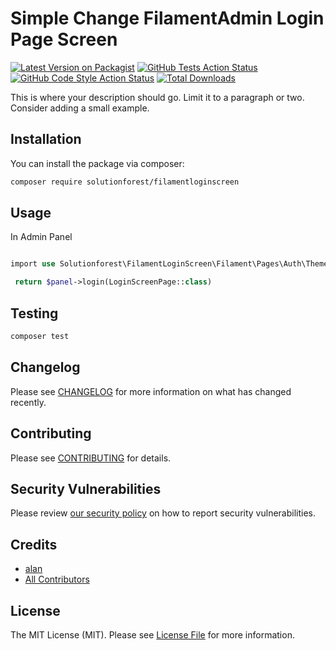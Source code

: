 # Simple Change FilamentAdmin Login Page Screen

[![Latest Version on Packagist](https://img.shields.io/packagist/v/solutionforest/filamentloginscreen.svg?style=flat-square)](https://packagist.org/packages/solutionforest/filamentloginscreen)
[![GitHub Tests Action Status](https://img.shields.io/github/actions/workflow/status/solutionforest/filamentloginscreen/run-tests.yml?branch=main&label=tests&style=flat-square)](https://github.com/solutionforest/filamentloginscreen/actions?query=workflow%3Arun-tests+branch%3Amain)
[![GitHub Code Style Action Status](https://img.shields.io/github/actions/workflow/status/solutionforest/filamentloginscreen/fix-php-code-styling.yml?branch=main&label=code%20style&style=flat-square)](https://github.com/solutionforest/filamentloginscreen/actions?query=workflow%3A"Fix+PHP+code+styling"+branch%3Amain)
[![Total Downloads](https://img.shields.io/packagist/dt/solutionforest/filamentloginscreen.svg?style=flat-square)](https://packagist.org/packages/solutionforest/filamentloginscreen)



This is where your description should go. Limit it to a paragraph or two. Consider adding a small example.

## Installation

You can install the package via composer:

```bash
composer require solutionforest/filamentloginscreen
```

## Usage

In Admin Panel

```php

import use Solutionforest\FilamentLoginScreen\Filament\Pages\Auth\Themes\Theme1\LoginScreenPage as LoginScreenPage; // See which login theme you want to use

 return $panel->login(LoginScreenPage::class) 
```

## Testing

```bash
composer test
```

## Changelog

Please see [CHANGELOG](CHANGELOG.md) for more information on what has changed recently.

## Contributing

Please see [CONTRIBUTING](.github/CONTRIBUTING.md) for details.

## Security Vulnerabilities

Please review [our security policy](../../security/policy) on how to report security vulnerabilities.

## Credits

- [alan](https://github.com/solutionforest)
- [All Contributors](../../contributors)

## License

The MIT License (MIT). Please see [License File](LICENSE.md) for more information.
